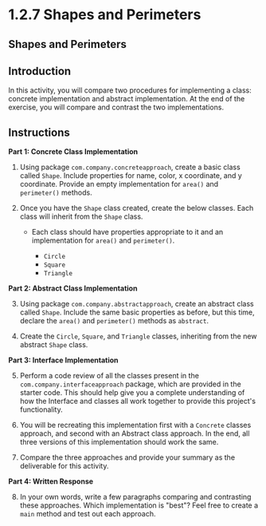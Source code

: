 # 1.2.7 Shapes and Perimeters

## Shapes and Perimeters

## Introduction

In this activity, you will compare two procedures for implementing a class: concrete implementation and abstract implementation. At the end of the exercise, you will compare and contrast the two implementations.

## Instructions

**Part 1: Concrete Class Implementation**

1. Using package `com.company.concreteapproach`, create a basic class called `Shape`. Include properties for name, color, x coordinate, and y coordinate. Provide an empty implementation for `area()` and `perimeter()` methods.

2. Once you have the `Shape` class created, create the below classes. Each class will inherit from the  `Shape` class. 

    - Each class should have properties appropriate to it and an implementation for `area()` and `perimeter()`.

         - `Circle`
         - `Square`
         - `Triangle`

**Part 2: Abstract Class Implementation**

3. Using package `com.company.abstractapproach`, create an abstract class called `Shape`. Include the same basic properties as before, but this time, declare the `area()` and `perimeter()` methods as `abstract`.

4. Create the `Circle`, `Square`, and `Triangle` classes, inheriting from the new abstract `Shape` class.

**Part 3: Interface Implementation**

5. Perform a code review of all the classes present in the `com.company.interfaceapproach` package, which are provided in the starter code. This should help give you a complete understanding of how the Interface and classes all work together to provide this project's functionality.

6. You will be recreating this implementation first with a `Concrete` classes approach, and second with an Abstract class approach. In the end, all three versions of this implementation should work the same.

7. Compare the three approaches and provide your summary as the deliverable for this activity. 

**Part 4: Written Response**

8. In your own words, write a few paragraphs comparing and contrasting these approaches. Which implementation is "best"? Feel free to create a `main` method and test out each approach.